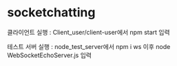 # socketchatting
클라이언트 실행 : Client_user/client-user에서 npm start 입력

테스트 서버 실행 : node_test_server에서 npm i ws 이후 node WebSocketEchoServer.js 입력
